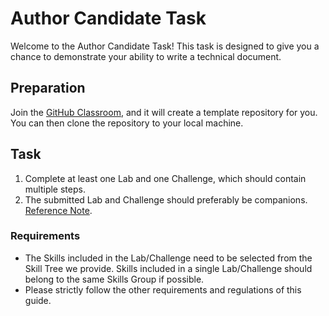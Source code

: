 # Author Candidate Task

Welcome to the Author Candidate Task! This task is designed to give you a chance to demonstrate your ability to write a technical document.

## Preparation

Join the [GitHub Classroom](https://classroom.github.com/a/Kk9m0rBm), and it will create a template repository for you. You can then clone the repository to your local machine.

## Task

1. Complete at least one Lab and one Challenge, which should contain multiple steps.
2. The submitted Lab and Challenge should preferably be companions. [Reference Note](labs-and-challenges.md#more-details).

### Requirements

- The Skills included in the Lab/Challenge need to be selected from the Skill Tree we provide. Skills included in a single Lab/Challenge should belong to the same Skills Group if possible.
- Please strictly follow the other requirements and regulations of this guide.

